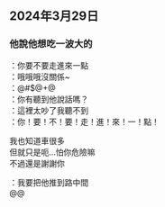 ## 2024年3月29日
### 他說他想吃一波大的

：你要不要走進來一點  
：哦哦哦沒關係~  
：@#$@+@  
：你有聽到他說話嗎？  
：這裡太吵了我聽不到  
：你！要！不！要！走！進！來！一！點！  

我也知道車很多  
但就只是呃…怕你危險嘛  
不過還是謝謝你  

：我要把他推到路中間  
@@  